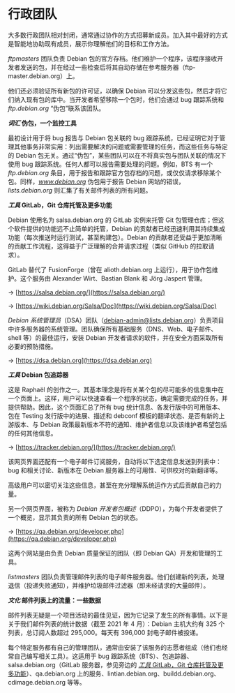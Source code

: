 # 行政团队

大多数行政团队相对封闭，通常通过协作的方式招募新成员。加入其中最好的方式是智能地协助现有成员，展示你理解他们的目标和工作方法。

_ftpmasters_ 团队负责 Debian 包的官方存档。他们维护一个程序，该程序接收开发者发送的包，并在经过一些检查后将其自动存储在参考服务器（ftp-master.debian.org）上。

他们还必须验证所有新包的许可证，以确保 Debian 可以分发这些包，然后才将它们纳入现有包的库中。当开发者希望移除一个包时，他们会通过 bug 跟踪系统和 _ftp.debian.org_ “伪包”联系该团队。

**_词汇_ 伪包，一个监控工具**

最初设计用于将 bug 报告与 Debian 包关联的 bug 跟踪系统，已经证明它对于管理其他事务非常实用：列出需要解决的问题或需要管理的任务，而这些任务与特定的 Debian 包无关。通过“伪包”，某些团队可以在不将真实包与团队关联的情况下使用 bug 跟踪系统。任何人都可以报告需要处理的问题。例如，BTS 有一个 _ftp.debian.org_ 条目，用于报告和跟踪官方包存档的问题，或仅仅请求移除某个包。同样，_www.debian.org_ 伪包用于报告 Debian 网站的错误，_lists.debian.org_ 则汇集了有关邮件列表的所有问题。

**_工具_ GitLab，Git 仓库托管及更多功能**

Debian 使用名为 salsa.debian.org 的 GitLab 实例来托管 Git 包管理仓库；但这个软件提供的功能远不止简单的托管，Debian 的贡献者已经迅速利用其持续集成功能（每次推送时运行测试，甚至构建包）。Debian 的贡献者还受益于更加清晰的贡献工作流程，这得益于广泛理解的合并请求过程（类似 GitHub 的拉取请求）。

GitLab 替代了 FusionForge（曾在 alioth.debian.org 上运行），用于协作包维护。这个服务由 Alexander Wirt、Bastian Blank 和 Jörg Jaspert 管理。

→ [https://salsa.debian.org/](https://salsa.debian.org/)

→ [https://wiki.debian.org/Salsa/Doc](https://wiki.debian.org/Salsa/Doc)

_Debian 系统管理员_（DSA）团队（[debian-admin@lists.debian.org](mailto:debian-admin@lists.debian.org)）负责项目中许多服务器的系统管理。团队确保所有基础服务（DNS、Web、电子邮件、shell 等）的最佳运行，安装 Debian 开发者请求的软件，并在安全方面采取所有必要的预防措施。

→ [https://dsa.debian.org](https://dsa.debian.org)

**_工具_ Debian 包追踪器**

这是 Raphaël 的创作之一。其基本理念是将有关某个包的尽可能多的信息集中在一个页面上。这样，用户可以快速查看一个程序的状态，确定需要完成的任务，并提供帮助。因此，这个页面汇总了所有 bug 统计信息、各发行版中的可用版本、包在 Testing 发行版中的进展、描述和 debconf 模板的翻译状态、是否有新的上游版本、与 Debian 政策最新版本不符的通知、维护者信息以及该维护者希望包括的任何其他信息。

→ [https://tracker.debian.org/](https://tracker.debian.org/)

该网页界面还配有一个电子邮件订阅服务，自动将以下选定信息发送到列表中：bug 和相关讨论、新版本在 Debian 服务器上的可用性、可供校对的新翻译等。

高级用户可以密切关注这些信息，甚至在充分理解系统运作方式后贡献自己的力量。

另一个网页界面，被称为 _Debian 开发者包概述_（DDPO），为每个开发者提供了一个概览，显示其负责的所有 Debian 包的状态。

→ [https://qa.debian.org/developer.php](https://qa.debian.org/developer.php)

这两个网站是由负责 Debian 质量保证的团队（即 Debian QA）开发和管理的工具。

_listmasters_ 团队负责管理邮件列表的电子邮件服务器。他们创建新的列表，处理退信（投递失败通知），并维护垃圾邮件过滤器（即未经请求的大量邮件）。

**_文化_ 邮件列表上的流量：一些数据**

邮件列表无疑是一个项目活动的最佳见证，因为它记录了发生的所有事情。以下是关于我们邮件列表的统计数据（截至 2021 年 4 月）：Debian 主机大约有 325 个列表，总订阅人数超过 295,000。每天有 396,000 封电子邮件被投递。

每个特定服务都有自己的管理团队，通常由安装了该服务的志愿者组成（他们也经常自己编写相关工具）。这适用于 bug 跟踪系统（BTS）、包追踪器、salsa.debian.org（GitLab 服务器，参见旁边的 [_工具_ GitLab，Git 仓库托管及更多功能](https://www.debian.org/doc/manuals/debian-handbook/sect.debian-internals.en.htmlsect.debian-internals.en.html#sidebar.gitlab)）、qa.debian.org 上的服务、lintian.debian.org、buildd.debian.org、cdimage.debian.org 等等。